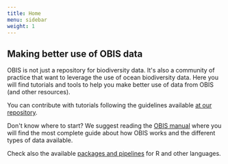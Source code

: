 ```yaml
---
title: Home
menu: sidebar
weight: 1
---
```


## Making better use of OBIS data

OBIS is not just a repository for biodiversity data. It's also a community of practice that want to leverage the use of ocean biodiversity data. Here you will find tutorials and tools to help you make better use of data from OBIS (and other resources).

You can contribute with tutorials following the guidelines available [at our repository](https://github.com/iobis/resources).

Don't know where to start? We suggest reading the [OBIS manual](https://manual.obis.org/) where you will find the most complete guide about how OBIS works and the different types of data available.

Check also the available [packages and pipelines](https://resources.obis.org/packages/) for R and other languages.